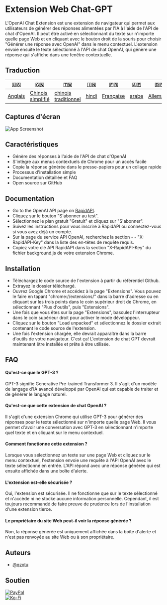 # Extension Web Chat-GPT

L'OpenAI Chat Extension est une extension de navigateur qui permet aux utilisateurs de générer des réponses alimentées par l'IA à l'aide de l'API de chat d'OpenAI. Il peut être activé en sélectionnant du texte sur n'importe quelle page Web et en cliquant avec le bouton droit de la souris pour choisir "Générer une réponse avec OpenAI" dans le menu contextuel. L'extension envoie ensuite le texte sélectionné à l'API de chat OpenAI, qui génère une réponse qui s'affiche dans une fenêtre contextuelle.

## Traduction

| 🇺🇸                 | 🇨🇳                                 | 🇹🇼                                    | 🇮🇳                  | 🇫🇷                      | 🇦🇪                  | 🇩🇪                     | 🇯🇵                     | 🇪🇸                     |
| -------------------- | ------------------------------------ | --------------------------------------- | --------------------- | ------------------------- | --------------------- | ------------------------ | ------------------------ | ------------------------ |
| [Anglais](README.md) | [Chinois simplifié](README.zh-CN.md) | [chinois traditionnel](README.zh-TW.md) | [hindi](README.hi.md) | [Française](README.fr.md) | [arabe](README.ar.md) | [Allemand](README.de.md) | [Japonais](README.ja.md) | [Espagnol](README.es.md) |

## Captures d'écran

![App Screenshot](https://cdn.discordapp.com/attachments/1008195045960204349/1099103637608878090/New_Website_Blue_Mockup_Instagram_-_Laptop.gif)

## Caractéristiques

-   Génère des réponses à l'aide de l'API de chat d'OpenAI
-   S'intègre aux menus contextuels de Chrome pour un accès facile
-   Copie la réponse générée dans le presse-papiers pour un collage rapide
-   Processus d'installation simple
-   Documentation détaillée et FAQ
-   Open source sur GitHub

## Documentation

-   Go to the OpenAI API page on [RapidAPI](https://rapidapi.com/openai-api-openai-api-default/api/openai80/).
-   Cliquez sur le bouton "S'abonner au test".
-   Sélectionnez le plan gratuit "Gratuit" et cliquez sur "S'abonner".
-   Suivez les instructions pour vous inscrire à RapidAPI ou connectez-vous si vous avez déjà un compte.
-   Sur la page du service API OpenAI, recherchez la section - - "X-RapidAPI-Key" dans la liste des en-têtes de requête requis.
-   Copiez votre clé API RapidAPI dans la section "X-RapidAPI-Key" du fichier background.js de votre extension Chrome.

## Installation

-   Téléchargez le code source de l'extension à partir du référentiel Github.
-   Extrayez le dossier téléchargé.
-   Ouvrez Google Chrome et accédez à la page "Extensions". Vous pouvez le faire en tapant "chrome://extensions/" dans la barre d'adresse ou en cliquant sur les trois points dans le coin supérieur droit de Chrome, en sélectionnant "Plus d'outils", puis "Extensions".
-   Une fois que vous êtes sur la page "Extensions", basculez l'interrupteur dans le coin supérieur droit pour activer le mode développeur.
-   Cliquez sur le bouton "Load unpacked" et sélectionnez le dossier extrait contenant le code source de l'extension.
-   Une fois l'extension chargée, elle devrait apparaître dans la barre d'outils de votre navigateur.
    C'est ça! L'extension de chat GPT devrait maintenant être installée et prête à être utilisée.

## FAQ

#### Qu'est-ce que le GPT-3 ?

GPT-3 signifie Generative Pre-trained Transformer 3. Il s'agit d'un modèle de langage d'IA avancé développé par OpenAI qui est capable de traiter et de générer le langage naturel.

#### Qu'est-ce que cette extension de chat OpenAI ?

Il s'agit d'une extension Chrome qui utilise GPT-3 pour générer des réponses pour le texte sélectionné sur n'importe quelle page Web. Il vous permet d'avoir une conversation avec GPT-3 en sélectionnant n'importe quel texte et en cliquant sur le menu contextuel.

#### Comment fonctionne cette extension ?

Lorsque vous sélectionnez un texte sur une page Web et cliquez sur le menu contextuel, l'extension envoie une requête à l'API OpenAI avec le texte sélectionné en entrée. L'API répond avec une réponse générée qui est ensuite affichée dans une boîte d'alerte.

#### L'extension est-elle sécurisée ?

Oui, l'extension est sécurisée. Il ne fonctionne que sur le texte sélectionné et n'accède ni ne stocke aucune information personnelle. Cependant, il est toujours recommandé de faire preuve de prudence lors de l'installation d'une extension tierce.

#### Le propriétaire du site Web peut-il voir la réponse générée ?

Non, la réponse générée est uniquement affichée dans la boîte d'alerte et n'est pas renvoyée au site Web ou à son propriétaire.

## Auteurs

-   [@qzxtu](https://www.github.com/qzxtu)

## Soutien

[![PayPal](https://img.shields.io/badge/PayPal-00457C?style=for-the-badge&logo=paypal&logoColor=white)](https://paypal.me/nova355killer)  
[![Ko-Fi](https://img.shields.io/badge/kofi-00457C?style=for-the-badge&logo=ko-fi&logoColor=white)](https://ko-fi.com/nova355)
